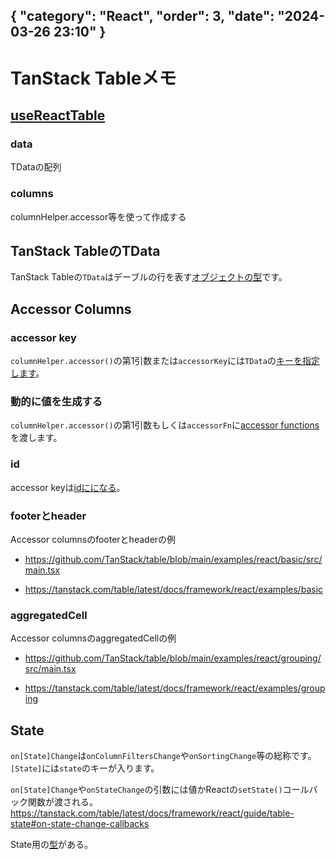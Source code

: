 { "category": "React",  "order": 3, "date": "2024-03-26 23:10" }
---
# TanStack Tableメモ

## [useReactTable](https://tanstack.com/table/latest/docs/api/core/table#usereacttable--createsolidtable--useqwiktable--usevuetable--createsveltetable)

### data
TDataの配列

### columns
columnHelper.accessor等を使って作成する


## TanStack TableのTData

TanStack Tableの`TData`はデーブルの行を表す[オブジェクトの型](https://tanstack.com/table/latest/docs/guide/tables#defining-data)です。

## Accessor Columns

### accessor key

`columnHelper.accessor()`の第1引数または`accessorKey`には`TData`の[キーを指定します](https://tanstack.com/table/latest/docs/guide/column-defs#object-keys)。

### 動的に値を生成する

`columnHelper.accessor()`の第1引数もしくは`accessorFn`に[accessor functions](https://tanstack.com/table/latest/docs/guide/column-defs#accessor-functions)を渡します。

### id

accessor keyは[idにになる](https://tanstack.com/table/latest/docs/guide/column-defs#unique-column-ids)。

### footerとheader

Accessor columnsのfooterとheaderの例

* https://github.com/TanStack/table/blob/main/examples/react/basic/src/main.tsx

* https://tanstack.com/table/latest/docs/framework/react/examples/basic  

### aggregatedCell

Accessor columnsのaggregatedCellの例

* https://github.com/TanStack/table/blob/main/examples/react/grouping/src/main.tsx

* https://tanstack.com/table/latest/docs/framework/react/examples/grouping

## State

`on[State]Change`は`onColumnFiltersChange`や`onSortingChange`等の総称です。`[State]`には`state`のキーが入ります。

`on[State]Change`や`onStateChange`の引数には値かReactの`setState()`コールバック関数が渡される。  
https://tanstack.com/table/latest/docs/framework/react/guide/table-state#on-state-change-callbacks

State用の[型](https://tanstack.com/table/latest/docs/framework/react/guide/table-state#state-types)がある。
